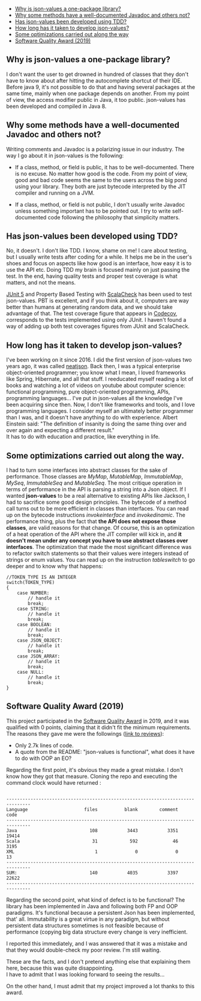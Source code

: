 
- [Why is json-values a one-package library?](#opl)
- [Why some methods have a well-documented Javadoc and others not?](#javadoc)
- [Has json-values been developed using TDD?](#tests)
- [How long has it taken to develop json-values?](#time)
- [Some optimizations carried out along the way](#optimizations)
- [Software Quality Award (2019)](#award)

## <a name="tests"><a/> Why is json-values a one-package library?
I don't want the user to get drowned in hundred of classes that they don't have to know about after hitting the 
autocomplete shortcut of their IDE. Before java 9, it's not possible to do that and having several packages at 
the same time, mainly when one package depends on another. From my point of view, the access modifier public 
in Java, it too public. json-values has been developed and compiled in Java 8. 

## <a name="javadoc"><a/> Why some methods have a well-documented Javadoc and others not?
Writing comments and Javadoc is a polarizing issue in our industry. 
The way I go about it in json-values is the following:
    
   - If a class, method, or field is public, it has to be well-documented. There is no excuse. 
   No matter how good is the code. From my point of view, good and bad code seems the same to 
   the users across the big pond using your library. They both are just bytecode interpreted 
   by the JIT compiler and running on a JVM. 

   - If a class, method, or field is not public, I don't usually write Javadoc unless something important has 
   to be pointed out. I try to write self-documented code following the philosophy that simplicity matters.
 
## <a name="opl"><a/> Has json-values been developed using TDD?
No, it doesn't. I don't like TDD. I know, shame on me! I care about testing, but I usually write tests after 
coding for a while. It helps me be in the user's shoes and focus on aspects like how good is an interface, 
how easy it is to use the API etc. Doing TDD my brain is focused mainly on just passing the test. In the end, 
having quality tests and proper test coverage is what matters, and not the means.

[JUnit 5](https://junit.org/junit5/) and Property Based Testing with [ScalaCheck](https://www.scalacheck.org/) has
been used to test json-values. PBT is excellent, and if you think about it, computers are way better than humans at 
generating random data, and we should take advantage of that. The test coverage figure that appears in [Codecov](https://codecov.io/gh/imrafaelmerino/json-values), corresponds to 
the tests implemented using only JUnit. I haven't found a way of adding up both test coverages figures from JUnit and 
ScalaCheck.

## <a name="time"><a/> How long has it taken to develop json-values?
I've been working on it since 2016. I did the first version of json-values two years ago, it was called [neatjson](https://github.com/imrafaelmerino/neatjson/). Back then, I was a typical enterprise object-oriented programmer; you know what I mean, I loved frameworks like Spring, Hibernate, and all that stuff. I reeducated myself reading a lot of books and watching a lot of videos on youtube about computer science:  functional programming, pure object-oriented programming, APIs, programming languages... I've put in json-values all the knowledge I've been acquiring since then.
Now, I don't like frameworks and tools, and I love programming languages. I consider myself an ultimately better programmer than I was, and it doesn't have anything to do with experience.  Albert Einstein said: "The definition of insanity is doing the same thing over and over again and expecting a different result."  
It has to do with education and practice, like everything in life. 

## <a name="optimizations"><a/> Some optimizations carried out along the way.
I had to turn some interfaces into abstract classes for the sake of performance. Those classes are 
_MyMap_, _MutableMap_, _ImmutableMap_, _MySeq_, _ImmutableSeq_ and _MutableSeq_. The most critique operation in terms 
of performance in the API is parsing a string into a Json object. If I wanted **json-values** to be a real alternative 
to existing APIs like Jackson, I had to sacrifice some good design principles. The bytecode of a method 
call turns out to be more efficient in classes than interfaces. You can read up on the bytecode instructions _invokeinterface_ and _invokedinamic_. 
The performance thing, plus the fact that **the API does not expose those classes**, are valid reasons 
for that change. Of course, this is an optimization of a heat operation of the API where the JIT compiler will 
kick in, and **it doesn't mean under any concept you have to use abstract classes over interfaces**.
The optimization that made the most significant difference was to refactor switch statements so that their values 
were integers instead of strings or enum values. You can read up on the instruction _tableswitch_ to go deeper and
to know why that happens:

```
//TOKEN_TYPE IS AN INTEGER  
switch(TOKEN_TYPE)
{
    case NUMBER:
        // handle it
        break;
    case STRING:
        // handle it
        break;
    case BOOLEAN:
        // handle it
        break;
    case JSON_OBJECT:
        // handle it
        break;
    case JSON_ARRAY:
        // handle it
        break;
    case NULL:
        // handle it
        break;
}

```
## <a name="award"><a/> Software Quality Award (2019)
This project participated in the [Software Quality Award](https://www.yegor256.com/2018/09/30/award-2019.html) in 2019, and it was 
qualified with 0 points, claiming that it didn't fit the minimum requirements. 
The reasons they gave me were the followings ([link to reviews](https://www.yegor256.com/txt/2019/award-2019.txt)):
* Only 2.7k lines of code.  
* A quote from the README: "json-values is functional", what does it have to do with OOP an EO? 

Regarding the first point, it's obvious they made a great mistake. I don't know how they
got that measure. Cloning the repo and executing the command clock would have returned :

```

-------------------------------------------------------------------------------
Language                     files          blank        comment           code
-------------------------------------------------------------------------------
Java                           108           3443           3351          19414
Scala                           31            592             46           3195
XML                              1              0              0             13
-------------------------------------------------------------------------------
SUM:                           140           4035           3397          22622
-------------------------------------------------------------------------------
```

Regarding the second point, what kind of defect is to be functional? The library has been implemented in Java and 
following both FP and OOP paradigms. It's functional because a persistent Json has been implemented, that' all. Immutability
is a great virtue in any paradigm, but without persistent data structures sometimes is not feasible because of
performance (copying big data structure every change is very inefficient.

I reported this immediately,  and I was answered that it was a mistake and that they would double-check my poor review. I'm still waiting.

These are the facts, and I don't pretend anything else that explaining them here, because this was quite disappointing.  
I have to admit that I was looking forward to seeing the results...

On the other hand, I must admit that my project improved a lot thanks to this award. 








    
